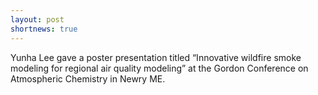 ```yaml
---
layout: post
shortnews: true
---
```


Yunha Lee gave a poster presentation titled “Innovative wildfire smoke modeling for regional air quality modeling” at the Gordon Conference on Atmospheric Chemistry in Newry ME.
